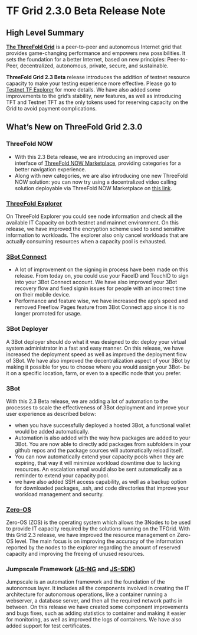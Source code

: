 # TF Grid 2.3.0 Beta Release Note

## High Level Summary

[__The ThreeFold Grid__](https://wiki.threefold.io/#/grid_why) is a peer-to-peer and autonomous Internet grid that provides game-changing performance and empowers new possibilities. It sets the foundation for a better Internet, based on new principles: Peer-to-Peer, decentralized, autonomous, private, secure, and sustainable.

__ThreeFold Grid 2.3 Beta__ release introduces the addition of testnet resource capacity to make your testing experience more effective. Please go to 
[Testnet TF Explorer](https://explorer.testnet.grid.tf/) for more details. We have also added some improvements to the grid’s stability, new features, as well as introducing TFT and Testnet TFT as the only tokens used for reserving capacity on the Grid to avoid payment complications.


## What’s New on ThreeFold Grid 2.3.0

### ThreeFold NOW

- With this 2.3 Beta release, we are introducing an improved user interface of [ThreeFold NOW Marketplace](marketplace.threefold.io), providing categories for a better navigation experience. 
- Along with new categories, we are also introducing one new ThreeFold NOW solution: you can now try using a decentralized video calling solution deployable via ThreeFold NOW Marketplace on [this link](https://marketplace.threefold.io/marketplace/#/solutions/meetings). 


### [ThreeFold Explorer](https://github.com/threefoldtech/tfexplorer/releases/tag/v0.4.1)

On ThreeFold Explorer you could see node information and check all the available IT Capacity on both testnet and mainnet environment. On this release, we have improved the encryption scheme used to send sensitive information to workloads. The explorer also only cancel workloads that are actually consuming resources when a capacity pool is exhausted.

### [3Bot Connect](https://github.com/threefoldtech/3Bot_connect/releases/tag/v2.0.0)

- A lot of improvement on the signing in process have been made on this release. From today on, you could use your FaceID and TouchID to sign into your 3Bot Connect account. We have also improved your 3Bot recovery flow and fixed signin issues for people with an incorrect time on their mobile device. 
- Performance and feature wise, we have increased the app’s speed and removed Freeflow Pages feature from 3Bot Connect app since it is no longer promoted for usage.


### 3Bot Deployer

A 3Bot deployer should do what it was designed to do: deploy your virtual system administrator in a fast and easy manner. On this release, we have increased the deployment speed as well as improved the deployment flow of 3Bot. We have also improved the decentralization aspect of your 3Bot by making it possible for you to choose where you would assign your 3Bot- be it on a specific location, farm, or even to a specific node that you prefer.


### 3Bot

With this 2.3 Beta release, we are adding a lot of automation to the processes to scale the effectiveness of 3Bot deployment and improve your user experience as described below: 

- when you have successfully deployed a hosted 3Bot, a functional wallet would be added automatically. 
- Automation is also added with the way how packages are added to your 3Bot. You are now able to directly add packages from subfolders in your github repos and the package sources will automatically reload itself. 
- You can now automatically extend your capacity pools when they are expiring, that way it will minimize workload downtime due to lacking resources. An escalation email would also be sent automatically as a reminder to extend your capacity pool.
- we have also added SSH access capability, as well as a backup option for downloaded packages, .ssh, and code directories that improve your workload management and security.



### [Zero-OS](https://github.com/threefoldtech/zos/releases/tag/v0.4.5-rc2)

Zero-OS (ZOS) is the operating system which allows the 3Nodes to be used to provide IT capacity required by the solutions running on the TFGrid. With this Grid 2.3 release, we have improved the resource management on Zero-OS level. The main focus is on improving the accuracy of the information reported by the nodes to the explorer regarding the amount of reserved capacity and improving the freeing of unused resources.


### Jumpscale Framework ([JS-NG](https://github.com/threefoldtech/js-ng/releases/tag/v11.0-b7) and [JS-SDK](https://github.com/threefoldtech/js-sdk/releases/tag/11.0-b11))

Jumpscale is an automation framework and the foundation of the autonomous layer. It includes all the components involved in creating the IT architecture for autonomous operations, like a container running a webserver, a database server, and then all the required network paths in between. On this release we have created some component improvements and bugs fixes, such as adding statistics to container and making it easier for monitoring, as well as improved the logs of containers. We have also added support for test certificates.


